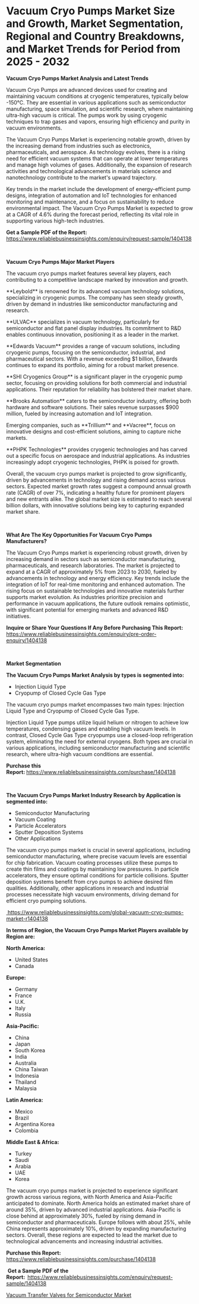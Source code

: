 <p><h1>Vacuum Cryo Pumps Market Size and Growth, Market Segmentation, Regional and Country Breakdowns, and Market Trends for Period from 2025 -  2032</h1></p><p><strong>Vacuum Cryo Pumps Market Analysis and Latest Trends</strong></p>
<p><p>Vacuum Cryo Pumps are advanced devices used for creating and maintaining vacuum conditions at cryogenic temperatures, typically below -150°C. They are essential in various applications such as semiconductor manufacturing, space simulation, and scientific research, where maintaining ultra-high vacuum is critical. The pumps work by using cryogenic techniques to trap gases and vapors, ensuring high efficiency and purity in vacuum environments.</p><p>The Vacuum Cryo Pumps Market is experiencing notable growth, driven by the increasing demand from industries such as electronics, pharmaceuticals, and aerospace. As technology evolves, there is a rising need for efficient vacuum systems that can operate at lower temperatures and manage high volumes of gases. Additionally, the expansion of research activities and technological advancements in materials science and nanotechnology contribute to the market's upward trajectory.</p><p>Key trends in the market include the development of energy-efficient pump designs, integration of automation and IoT technologies for enhanced monitoring and maintenance, and a focus on sustainability to reduce environmental impact. The Vacuum Cryo Pumps Market is expected to grow at a CAGR of 4.6% during the forecast period, reflecting its vital role in supporting various high-tech industries.</p></p>
<p><strong>Get a Sample PDF of the Report:&nbsp;</strong> <a href="https://www.reliablebusinessinsights.com/enquiry/request-sample/1404138?utm_campaign=1138&utm_medium=2&utm_source=Github&utm_content=ia&utm_term=13012025&utm_id=vacuum-cryo-pumps">https://www.reliablebusinessinsights.com/enquiry/request-sample/1404138</a></p>
<p>&nbsp;</p>
<p><strong>Vacuum Cryo Pumps Major Market Players</strong></p>
<p><p>The vacuum cryo pumps market features several key players, each contributing to a competitive landscape marked by innovation and growth. </p><p>**Leybold** is renowned for its advanced vacuum technology solutions, specializing in cryogenic pumps. The company has seen steady growth, driven by demand in industries like semiconductor manufacturing and research.</p><p>**ULVAC** specializes in vacuum technology, particularly for semiconductor and flat panel display industries. Its commitment to R&D enables continuous innovation, positioning it as a leader in the market.</p><p>**Edwards Vacuum** provides a range of vacuum solutions, including cryogenic pumps, focusing on the semiconductor, industrial, and pharmaceutical sectors. With a revenue exceeding $1 billion, Edwards continues to expand its portfolio, aiming for a robust market presence.</p><p>**SHI Cryogenics Group** is a significant player in the cryogenic pump sector, focusing on providing solutions for both commercial and industrial applications. Their reputation for reliability has bolstered their market share.</p><p>**Brooks Automation** caters to the semiconductor industry, offering both hardware and software solutions. Their sales revenue surpasses $900 million, fueled by increasing automation and IoT integration.</p><p>Emerging companies, such as **Trillium** and **Vacree**, focus on innovative designs and cost-efficient solutions, aiming to capture niche markets.</p><p>**PHPK Technologies** provides cryogenic technologies and has carved out a specific focus on aerospace and industrial applications. As industries increasingly adopt cryogenic technologies, PHPK is poised for growth.</p><p>Overall, the vacuum cryo pumps market is projected to grow significantly, driven by advancements in technology and rising demand across various sectors. Expected market growth rates suggest a compound annual growth rate (CAGR) of over 7%, indicating a healthy future for prominent players and new entrants alike. The global market size is estimated to reach several billion dollars, with innovative solutions being key to capturing expanded market share.</p></p>
<p>&nbsp;</p>
<p><strong>What Are The Key Opportunities For Vacuum Cryo Pumps Manufacturers?</strong></p>
<p><p>The Vacuum Cryo Pumps market is experiencing robust growth, driven by increasing demand in sectors such as semiconductor manufacturing, pharmaceuticals, and research laboratories. The market is projected to expand at a CAGR of approximately 5% from 2023 to 2030, fueled by advancements in technology and energy efficiency. Key trends include the integration of IoT for real-time monitoring and enhanced automation. The rising focus on sustainable technologies and innovative materials further supports market evolution. As industries prioritize precision and performance in vacuum applications, the future outlook remains optimistic, with significant potential for emerging markets and advanced R&D initiatives.</p></p>
<p><strong>Inquire or Share Your Questions If Any Before Purchasing This Report:</strong> <a href="https://www.reliablebusinessinsights.com/enquiry/pre-order-enquiry/1404138?utm_campaign=1138&utm_medium=2&utm_source=Github&utm_content=ia&utm_term=13012025&utm_id=vacuum-cryo-pumps">https://www.reliablebusinessinsights.com/enquiry/pre-order-enquiry/1404138</a></p>
<p>&nbsp;</p>
<p><strong>Market Segmentation</strong></p>
<p><strong>The Vacuum Cryo Pumps Market Analysis by types is segmented into:</strong></p>
<p><ul><li>Injection Liquid Type</li><li>Cryopump of Closed Cycle Gas Type</li></ul></p>
<p><p>The vacuum cryo pumps market encompasses two main types: Injection Liquid Type and Cryopump of Closed Cycle Gas Type. </p><p>Injection Liquid Type pumps utilize liquid helium or nitrogen to achieve low temperatures, condensing gases and enabling high vacuum levels. In contrast, Closed Cycle Gas Type cryopumps use a closed-loop refrigeration system, eliminating the need for external cryogens. Both types are crucial in various applications, including semiconductor manufacturing and scientific research, where ultra-high vacuum conditions are essential.</p></p>
<p><strong>Purchase this Report:&nbsp;</strong><a href="https://www.reliablebusinessinsights.com/purchase/1404138?utm_campaign=1138&utm_medium=2&utm_source=Github&utm_content=ia&utm_term=13012025&utm_id=vacuum-cryo-pumps">https://www.reliablebusinessinsights.com/purchase/1404138</a></p>
<p>&nbsp;</p>
<p><strong>The Vacuum Cryo Pumps Market Industry Research by Application is segmented into:</strong></p>
<p><ul><li>Semiconductor Manufacturing</li><li>Vacuum Coating</li><li>Particle Accelerators</li><li>Sputter Deposition Systems</li><li>Other Applications</li></ul></p>
<p><p>The vacuum cryo pumps market is crucial in several applications, including semiconductor manufacturing, where precise vacuum levels are essential for chip fabrication. Vacuum coating processes utilize these pumps to create thin films and coatings by maintaining low pressures. In particle accelerators, they ensure optimal conditions for particle collisions. Sputter deposition systems benefit from cryo pumps to achieve desired film qualities. Additionally, other applications in research and industrial processes necessitate high vacuum environments, driving demand for efficient cryo pumping solutions.</p></p>
<p><a href="https://www.reliablebusinessinsights.com/global-vacuum-cryo-pumps-market-r1404138?utm_campaign=1138&utm_medium=2&utm_source=Github&utm_content=ia&utm_term=13012025&utm_id=vacuum-cryo-pumps">&nbsp;https://www.reliablebusinessinsights.com/global-vacuum-cryo-pumps-market-r1404138</a></p>
<p><strong>In terms of Region, the Vacuum Cryo Pumps Market Players available by Region are:</strong></p>
<p>
    <p> <strong> North America: </strong>
        <ul>
            <li>United States</li>
            <li>Canada</li>
        </ul>
        </p> 
    <p> <strong> Europe: </strong>
        <ul>
            <li>Germany</li>
            <li>France</li>
            <li>U.K.</li>
            <li>Italy</li>
            <li>Russia</li>
        </ul>
        </p> 
    <p> <strong> Asia-Pacific: </strong>
        <ul>
            <li>China</li>
            <li>Japan</li>
            <li>South Korea</li>
            <li>India</li>
            <li>Australia</li>
            <li>China Taiwan</li>
            <li>Indonesia</li>
            <li>Thailand</li>
            <li>Malaysia</li>
        </ul>
        </p> 
    <p> <strong> Latin America: </strong>
        <ul>
            <li>Mexico</li>
            <li>Brazil</li>
            <li>Argentina Korea</li>
            <li>Colombia</li>
        </ul>
        </p> 
    <p> <strong> Middle East & Africa: </strong>
        <ul>
            <li>Turkey</li>
            <li>Saudi</li>
            <li>Arabia</li>
            <li>UAE</li>
            <li>Korea</li>
        </ul>
    </p>
    </p>
<p><p>The vacuum cryo pumps market is projected to experience significant growth across various regions, with North America and Asia-Pacific anticipated to dominate. North America holds an estimated market share of around 35%, driven by advanced industrial applications. Asia-Pacific is close behind at approximately 30%, fueled by rising demand in semiconductor and pharmaceuticals. Europe follows with about 25%, while China represents approximately 10%, driven by expanding manufacturing sectors. Overall, these regions are expected to lead the market due to technological advancements and increasing industrial activities.</p></p>
<p><strong>Purchase this Report: </strong><a href="https://www.reliablebusinessinsights.com/purchase/1404138?utm_campaign=1138&utm_medium=2&utm_source=Github&utm_content=ia&utm_term=13012025&utm_id=vacuum-cryo-pumps">https://www.reliablebusinessinsights.com/purchase/1404138</a></p>
<p>&nbsp;<strong>Get a Sample PDF of the Report:&nbsp;&nbsp;</strong><a href="https://www.reliablebusinessinsights.com/enquiry/request-sample/1404138?utm_campaign=1138&utm_medium=2&utm_source=Github&utm_content=ia&utm_term=13012025&utm_id=vacuum-cryo-pumps">https://www.reliablebusinessinsights.com/enquiry/request-sample/1404138</a></p>
<p><strong></strong></p>
<p><p><a href="https://github.com/raffadongraffadong/Market-Research-Report-List-1/blob/main/vacuum-transfer-valves-for-semiconductor-market.md?utm_campaign=1138&utm_medium=2&utm_source=Github&utm_content=ia&utm_term=13012025&utm_id=vacuum-cryo-pumps">Vacuum Transfer Valves for Semiconductor Market</a></p></p>